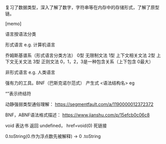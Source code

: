 复习了数据类型，深入了解了数字，字符串等在内存中的存储形式，了解了原型链。

[memo]

语言按语法分类

形式语言
e.g. 计算机语言

乔姆斯基谱系（形式语言分类方法）
0型 无限制文法
1型 上下文相关文法
2型 上下文无关文法
3型 正则文法
0，1，2，3是一种包含关系（上下包含 0最大）

非形式语言
e.g.
人类语言


强有力的工具。BNF（巴斯克诺尔范式） 产生式
<语法结构名> eg<if>

“”表示终结符

动静强弱类型通俗理解：
https://segmentfault.com/a/1190000012372372

BNF，ABNF语法格式描述：
https://www.jianshu.com/p/15efcb0c06c8

void 表达书 返回 undefined， href=void(0) 死链接

0.toString(0.作为浮点数先被解释) →  0 .toString
